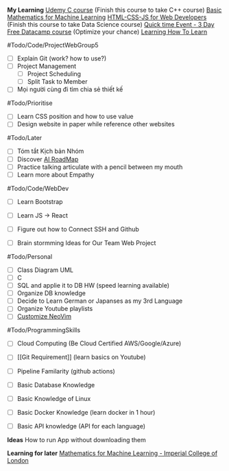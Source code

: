 **My Learning**
[Udemy C course](https://www.udemy.com/course/c-programming-for-beginners-/learn/lecture/8794278#overview) (Finish this course to take C++ course)
[Basic Mathematics for Machine Learning](https://youtube.com/playlist?list=PLRDl2inPrWQW1QSWhBU0ki-jq_uElkh2a&si=5yZfL9HV8MwYqB8N) 
[HTML-CSS-JS for Web Developers](https://www.coursera.org/learn/html-css-javascript-for-web-developers/home/week/3)  (Finish this course to take Data Science course)
[Quick time Event - 3 Day Free Datacamp course](https://app.datacamp.com/learn/courses/introduction-to-sql) (Optimize your chance)
[Learning How To Learn](https://www.coursera.org/learn/learning-how-to-learn/home/welcome)

#Todo/Code/ProjectWebGroup5 
- [ ] Explain Git (work? how to use?)
- [ ] Project Management
	- [ ] Project Scheduling
	- [ ] Split Task to Member 
- [ ] Mọi người cùng đi tìm chia sẻ thiết kế

#Todo/Prioritise
- [ ] Learn CSS position and how to use value
- [ ] Design website in paper while reference other websites

#Todo/Later
- [ ] Tóm tắt Kịch bản Nhóm 
- [ ] Discover [AI RoadMap](https://i.am.ai/roadmap/#note)
- [ ] Practice talking articulate with a pencil between my mouth
- [ ] Learn more about Empathy
 
#Todo/Code/WebDev
- [ ] Learn Bootstrap 
- [ ] Learn JS -> React
- [ ] Figure out how to Connect SSH and Github
- [ ] Brain stormming Ideas for Our Team Web Project
  

#Todo/Personal
- [ ] Class Diagram UML  
- [ ] C 
- [ ] SQL and applie it to DB HW (speed learning available)
- [ ] Organize DB knowledge 
- [ ] Decide to Learn German or Japanses as my 3rd Language 
- [ ] Organize Youtube playlists
- [ ] [Customize NeoVim](https://youtu.be/fFHlfbKVi30?si=sOr-n_o1gUcHHC5j)

#Todo/ProgrammingSkills
- [ ] Cloud Computing (Be Cloud Certified AWS/Google/Azure)
- [ ] [[Git Requirement]] (learn basics on Youtube)
- [ ] Pipeline Familarity (github actions)
- [ ] Basic Database Knowledge 
- [ ] Basic Knowledge of Linux
- [ ] Basic Docker Knowledge (learn docker in 1 hour)
- [ ] Basic API knowledge  (API for each language)


**Ideas**
How to run App without downloading them


**Learning for later**
[Mathematics for Machine Learning - Imperial College of London](https://www.coursera.org/specializations/mathematics-machine-learning?myLearningTab=IN_PROGRESS)

